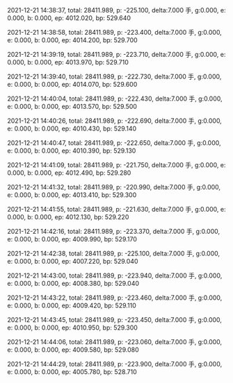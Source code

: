 2021-12-21 14:38:37, total: 28411.989, p: -225.100, delta:7.000 手, g:0.000, e: 0.000, b: 0.000, ep: 4012.020, bp: 529.640

2021-12-21 14:38:58, total: 28411.989, p: -223.400, delta:7.000 手, g:0.000, e: 0.000, b: 0.000, ep: 4014.200, bp: 529.700

2021-12-21 14:39:19, total: 28411.989, p: -223.710, delta:7.000 手, g:0.000, e: 0.000, b: 0.000, ep: 4013.970, bp: 529.710

2021-12-21 14:39:40, total: 28411.989, p: -222.730, delta:7.000 手, g:0.000, e: 0.000, b: 0.000, ep: 4014.070, bp: 529.600

2021-12-21 14:40:04, total: 28411.989, p: -222.430, delta:7.000 手, g:0.000, e: 0.000, b: 0.000, ep: 4013.570, bp: 529.500

2021-12-21 14:40:26, total: 28411.989, p: -222.690, delta:7.000 手, g:0.000, e: 0.000, b: 0.000, ep: 4010.430, bp: 529.140

2021-12-21 14:40:47, total: 28411.989, p: -222.650, delta:7.000 手, g:0.000, e: 0.000, b: 0.000, ep: 4010.390, bp: 529.130

2021-12-21 14:41:09, total: 28411.989, p: -221.750, delta:7.000 手, g:0.000, e: 0.000, b: 0.000, ep: 4012.490, bp: 529.280

2021-12-21 14:41:32, total: 28411.989, p: -220.990, delta:7.000 手, g:0.000, e: 0.000, b: 0.000, ep: 4013.410, bp: 529.300

2021-12-21 14:41:55, total: 28411.989, p: -221.630, delta:7.000 手, g:0.000, e: 0.000, b: 0.000, ep: 4012.130, bp: 529.220

2021-12-21 14:42:16, total: 28411.989, p: -223.370, delta:7.000 手, g:0.000, e: 0.000, b: 0.000, ep: 4009.990, bp: 529.170

2021-12-21 14:42:38, total: 28411.989, p: -225.100, delta:7.000 手, g:0.000, e: 0.000, b: 0.000, ep: 4007.220, bp: 529.040

2021-12-21 14:43:00, total: 28411.989, p: -223.940, delta:7.000 手, g:0.000, e: 0.000, b: 0.000, ep: 4008.380, bp: 529.040

2021-12-21 14:43:22, total: 28411.989, p: -223.460, delta:7.000 手, g:0.000, e: 0.000, b: 0.000, ep: 4009.420, bp: 529.110

2021-12-21 14:43:45, total: 28411.989, p: -223.450, delta:7.000 手, g:0.000, e: 0.000, b: 0.000, ep: 4010.950, bp: 529.300

2021-12-21 14:44:06, total: 28411.989, p: -223.060, delta:7.000 手, g:0.000, e: 0.000, b: 0.000, ep: 4009.580, bp: 529.080

2021-12-21 14:44:29, total: 28411.989, p: -223.900, delta:7.000 手, g:0.000, e: 0.000, b: 0.000, ep: 4005.780, bp: 528.710